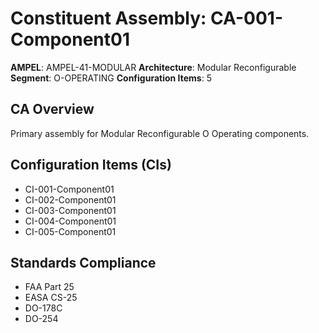 # Constituent Assembly: CA-001-Component01

**AMPEL**: AMPEL-41-MODULAR
**Architecture**: Modular Reconfigurable
**Segment**: O-OPERATING
**Configuration Items**: 5

## CA Overview
Primary assembly for Modular Reconfigurable O Operating components.

## Configuration Items (CIs)
- CI-001-Component01
- CI-002-Component01
- CI-003-Component01
- CI-004-Component01
- CI-005-Component01

## Standards Compliance
- FAA Part 25
- EASA CS-25
- DO-178C
- DO-254
